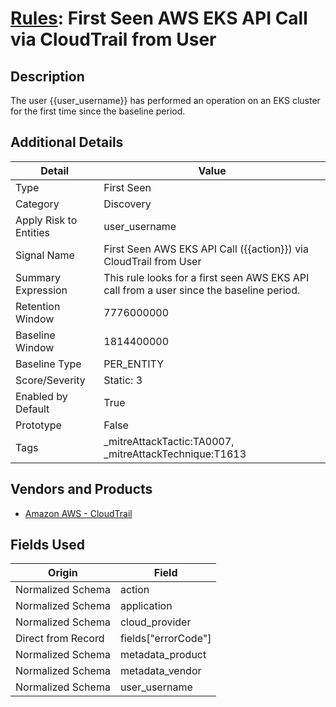 # [Rules](README.md): First Seen AWS EKS API Call via CloudTrail from User

## Description
The user {{user_username}} has performed an operation on an EKS cluster for the first time since the baseline period.

## Additional Details
|Detail|Value|
|----|----|
|Type|First Seen|
|Category|Discovery|
|Apply Risk to Entities|user_username|
|Signal Name|First Seen AWS EKS API Call ({{action}})  via CloudTrail from User|
|Summary Expression|This rule looks for a first seen AWS EKS API call from a user since the baseline period.|
|Retention Window|7776000000|
|Baseline Window|1814400000|
|Baseline Type|PER_ENTITY|
|Score/Severity|Static: 3|
|Enabled by Default|True|
|Prototype|False|
|Tags|_mitreAttackTactic:TA0007, _mitreAttackTechnique:T1613|
## Vendors and Products
- [Amazon AWS - CloudTrail](../products/033624b0-218e-4dcb-b93f-0f1fb1806c56.md)


## Fields Used

|Origin|Field|
|----|----|
|Normalized Schema|action|
|Normalized Schema|application|
|Normalized Schema|cloud_provider|
|Direct from Record|fields["errorCode"]|
|Normalized Schema|metadata_product|
|Normalized Schema|metadata_vendor|
|Normalized Schema|user_username|


